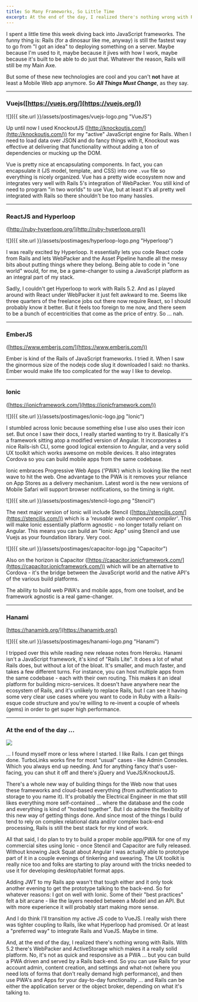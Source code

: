```yaml
---
title: So Many Frameworks, So Little Time
excerpt: At the end of the day, I realized there's nothing wrong with Rails. With 5.2 there's WebPacker and ActiveStorage which makes it a really solid platform. No, it's not as quick and responsive as a PWA ... but you can build a PWA driven and served by a Rails back-end. So you can use Rails for your account admin, content creation, and settings and what-not (where you need lots of forms that don't really demand high performance), and then use PWA's and Apps for your day-to-day functionality ... and Rails can be either the application server or the object broker, depending on what it's talking to. 
---
```


I spent a little time this week diving back into JavaScript frameworks. The funny thing is: Rails (for a dinosaur like me, anyway) is still the fastest way to go from "I got an idea" to deploying something on a server. Maybe because I'm used to it, maybe because it jives with how I work, maybe because it's built to be able to do just that. Whatever the reason, Rails will still be my Main Axe.

But some of these new technologies are cool and you can't **not** have at least a Mobile Web app anymore. So ***All Things Must Change***, as they say.

----

### Vuejs([https://vuejs.org/](https://vuejs.org/))

 ![]({{ site.url }}/assets/postimages/vuejs-logo.png "VueJS")

Up until now I used KnockoutJS ([http://knockoutjs.com/](http://knockoutjs.com/)) for my "active" JavaScript engine for Rails. When I need to load data over JSON and do fancy things with it, Knockout was effective at delivering that functionality without adding a ton of dependencies or mucking up the DOM. 

Vue is pretty nice at encapsulating components. In fact, you can encapsulate it (JS model, template, and CSS) into one `.vue` file so everything is nicely organized. Vue has a pretty wide ecosystem now and integrates very well with Rails 5's integration of WebPacker. You still kind of need to program "in two worlds" to use Vue, but at least it's all pretty well integrated with Rails so there shouldn't be too many hassles.

----

### ReactJS and Hyperloop
([http://ruby-hyperloop.org/](http://ruby-hyperloop.org/))

![]({{ site.url }}/assets/postimages/hyperloop-logo.png "Hyperloop")

I was really excited by Hyperloop. It essentially lets you code React code from Rails and lets WebPacker and the Asset Pipeline handle all the messy bits about putting things where they belong. Being able to code in "one world" would, for me, be a game-changer to using a JavaScript platform as an integral part of my stack.

Sadly, I couldn't get Hyperloop to work with Rails 5.2. And as I played around with React under WebPacker it just felt awkward to me. Seems like three quarters of the freelance jobs out there now require React, so I should probably know it better. But it feels too foreign to me now, and there seem to be a bunch of eccentricities that come as the price of entry. So ... nah.

----

### EmberJS
([https://www.emberjs.com/](https://www.emberjs.com/))

Ember is kind of the Rails of JavaScript frameworks. I tried it. When I saw the ginormous size of the nodejs code slug it downloaded I said: no thanks. Ember would make life too complicated for the way I like to develop.

----

### Ionic
([https://ionicframework.com/](https://ionicframework.com/))

![]({{ site.url }}/assets/postimages/ionic-logo.jpg "Ionic")

I stumbled across Ionic because something else I use also uses their icon set. But once I saw their docs, I really started wanting to try it. Basically it's a framework sitting atop a modified version of Angular. It incorporates a nice Rails-ish CLI, some good logical extension to Angular, and a very solid UX toolkit which works awesome on mobile devices. It also integrates Cordova so you can build mobile apps from the same codebase.

Ionic embraces Progressive Web Apps ('PWA') which is looking like the next wave to hit the web. One advantage to the PWA is it removes your reliance on App Stores as a delivery mechanism. Latest word is the new versions of Mobile Safari will support browser notifications, so the timing is right.

![]({{ site.url }}/assets/postimages/stencil-logo.png "Stencil")

The next major version of Ionic will include Stencil ([https://stenciljs.com/](https://stenciljs.com/)) which is a *'reusable web component compiler'*. This will make Ionic essentially platform agnostic - no longer totally reliant on Angular. This means you can build an "Ionic App" using Stencil and use Vuejs as your foundation library. Very cool.

![]({{ site.url }}/assets/postimages/capacitor-logo.jpg "Capacitor")

Also on the horizon is Capacitor ([https://capacitor.ionicframework.com/](https://capacitor.ionicframework.com/)) which will be an alternative to Cordova - it's the bridge between the JavaScript world and the native API's of the various build platforms.

The ability to build web PWA's and mobile apps, from one toolset, and be framework agnostic is a real game-changer.

----

### Hanami

[https://hanamirb.org/](https://hanamirb.org/)

![]({{ site.url }}/assets/postimages/hanami-logo.png "Hanami")

I tripped over this while reading new release notes from Heroku. Hanami isn't a JavaScript framework, it's kind of "Rails Lite". It does a lot of what Rails does, but without a lot of the bloat. It's smaller, and much faster, and takes a few different turns. For instance, you can host multiple apps from the same codebase - each with their own routing. This makes it an ideal platform for building micro-services. It doesn't have anywhere near the ecosystem of Rails, and it's unlikely to replace Rails, but I can see it having some very clear use cases where you want to code in Ruby with a Rails-esque code structure and you're willing to re-invent a couple of wheels (gems) in order to get super high performance.

----

### At the end of the day ...

![](https://media.giphy.com/media/3ornkczqjMrIUmdmSs/giphy.gif)

... I found myself more or less where I started. I like Rails. I can get things done. TurboLinks works fine for most "usual" cases - like Admin Consoles. Which you always end up needing. And for anything fancy that's user-facing, you can shut it off and there's jQuery and VueJS/KnockoutJS.

There's a whole new way of building things for the Web now that uses these frameworks and cloud-based everything (from authentication to storage to you name it). It's probably the Electrical Engineer in me that still likes everything more self-contained ... where the database and the code and everything is kind of "hosted together". But I do admire the flexibility of this new way of getting things done. And since most of the things I build tend to rely on complex relational data and/or complex back-end processing, Rails is still the best stack for my kind of work.

All that said, I do plan to try to build a proper mobile app/PWA for one of my commercial sites using Ionic - once Stencil and Capacitor are fully released. Without knowing Jack Squat about Angular I was actually able to prototype part of it in a couple evenings of tinkering and swearing. The UX toolkit is really nice too and folks are starting to play around with the tricks needed to use it for developing desktop/tablet format apps. 

Adding JWT to my Rails app wasn't that tough either and it only took another evening to get the prototype talking to the back-end. So for whatever reasons: I got on well with Ionic. Some of their "best practices" felt a bit arcane - like the layers needed between a Model and an API. But with more experience it will probably start making more sense.

And I do think I'll transition my active JS code to VueJS. I really wish there was tighter coupling to Rails, like what Hyperloop had promised. Or at least a "preferred way" to integrate Rails and VueJS. Maybe in time. 

And, at the end of the day, I realized there's nothing wrong with Rails. With 5.2 there's WebPacker and ActiveStorage which makes it a really solid platform. No, it's not as quick and responsive as a PWA ... but you can build a PWA driven and served by a Rails back-end. So you can use Rails for your account admin, content creation, and settings and what-not (where you need lots of forms that don't really demand high performance), and then use PWA's and Apps for your day-to-day functionality ... and Rails can be either the application server or the object broker, depending on what it's talking to. 
